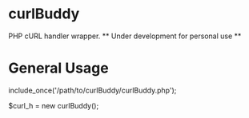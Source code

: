 # curlBuddy
PHP cURL handler wrapper.
** Under development for personal use **

# General Usage
include_once('/path/to/curlBuddy/curlBuddy.php');

$curl_h = new curlBuddy();
